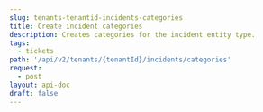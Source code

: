 ```yaml
---
slug: tenants-tenantid-incidents-categories
title: Create incident categories
description: Creates categories for the incident entity type.
tags:
  - tickets
path: '/api/v2/tenants/{tenantId}/incidents/categories'
request:
  - post
layout: api-doc
draft: false
---
```

